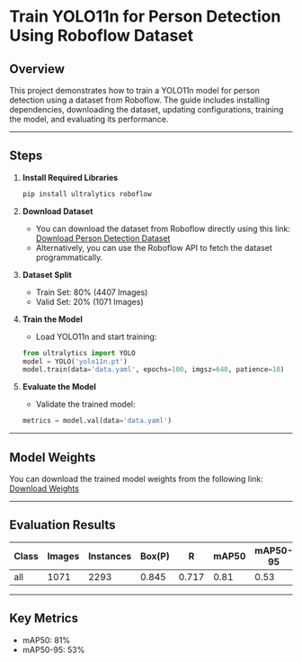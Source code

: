 # **Train YOLO11n for Person Detection Using Roboflow Dataset**

## **Overview**
This project demonstrates how to train a YOLO11n model for person detection using a dataset from Roboflow. The guide includes installing dependencies, downloading the dataset, updating configurations, training the model, and evaluating its performance.

---

## **Steps**

1. **Install Required Libraries**
   ```bash
   pip install ultralytics roboflow
   ```

2. **Download Dataset**
   - You can download the dataset from Roboflow directly using this link:  
   [Download Person Detection Dataset](https://universe.roboflow.com/titulacin/person-detection-9a6mk/dataset/16)  
   - Alternatively, you can use the Roboflow API to fetch the dataset programmatically.

3. **Dataset Split**
   - Train Set: 80% (4407 Images)  
   - Valid Set: 20% (1071 Images)  

4. **Train the Model**
   - Load YOLO11n and start training:
   ```python
   from ultralytics import YOLO
   model = YOLO('yolo11n.pt')
   model.train(data='data.yaml', epochs=100, imgsz=640, patience=10)
   ```

5. **Evaluate the Model**
   - Validate the trained model:
   ```python
   metrics = model.val(data='data.yaml')
   ```

---

## **Model Weights**
You can download the trained model weights from the following link:  
[Download Weights](https://github.com/Raafat-Nagy/Train-YOLO-Object-Detection-on-Custom-Dataset/tree/main/runs/detect/train/weights)

---

## **Evaluation Results**
| Class | Images | Instances | Box(P) | R | mAP50 | mAP50-95 |
|-------|--------|-----------|--------|---|-------|----------|
| all   | 1071   | 2293      | 0.845  | 0.717 | 0.81  | 0.53     |

---

## **Key Metrics**
- mAP50: 81%
- mAP50-95: 53%
